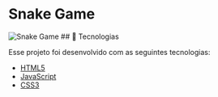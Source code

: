 # Snake Game

<img src="https://i.imgur.com/Xt60Wmf.png" alt="Snake Game"/>
## 🧪 Tecnologias

Esse projeto foi desenvolvido com as seguintes tecnologias:

- [HTML5](https://html.spec.whatwg.org/)
- [JavaScript](https://www.javascript.com/)
- [CSS3](https://www.typescriptlang.org/)

